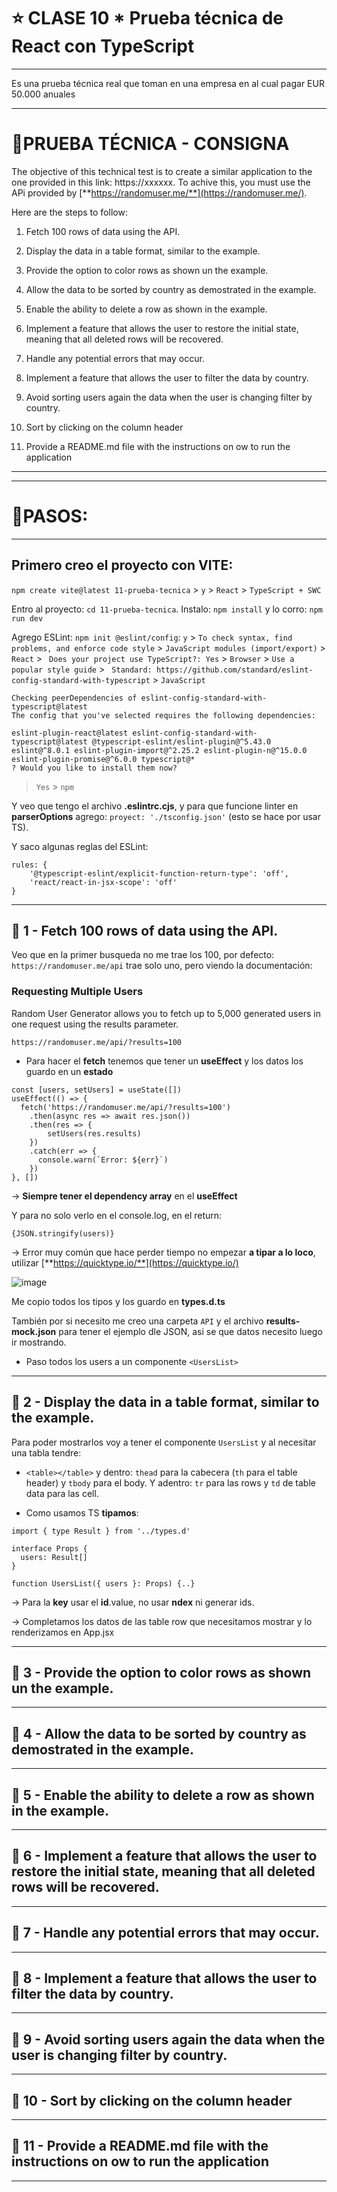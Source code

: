 # :star: CLASE 10 * Prueba técnica de React con TypeScript

---

Es una prueba técnica real que toman en una empresa en al cual pagar EUR 50.000 anuales

---

# :stars:PRUEBA TÉCNICA - CONSIGNA

The objective of this technical test is to create a similar application to the one provided in this link: https://xxxxxx. To achive this, you must use the APi provided by [**https://randomuser.me/**](https://randomuser.me/).


Here are the steps to follow:

1. Fetch 100 rows of data using the API.

2. Display the data in a table format, similar to the example.

3. Provide the option to color rows as shown un the example.

4. Allow the data to be sorted by country as demostrated in the example.

5. Enable the ability to delete a row as shown in the example.

6. Implement a feature that allows the user to restore the initial state, meaning that all deleted rows will be recovered.

7. Handle any potential errors that may occur.

8. Implement a feature that allows the user to filter the data by country.

9. Avoid sorting users again the data when the user is changing filter by country.

10. Sort by clicking on the column header

11. Provide a README.md file with the instructions on ow to run the application



---
---

# :stars:PASOS:

---

## Primero creo el proyecto con VITE:

`npm create vite@latest 11-prueba-tecnica` > `y` > 
`React` > `TypeScript + SWC` 

Entro al proyecto: `cd 11-prueba-tecnica`. Instalo: `npm install` y lo corro: `npm run dev`

Agrego ESLint: `npm init @eslint/config`: `y` > `To check syntax, find problems, and enforce code style` > `JavaScript modules (import/export)` > ` React` > ` Does your project use TypeScript?: Yes` > `Browser` > `Use a popular style guide` > ` Standard: https://github.com/standard/eslint-config-standard-with-typescript` > `JavaScript`

```
Checking peerDependencies of eslint-config-standard-with-typescript@latest
The config that you've selected requires the following dependencies:

eslint-plugin-react@latest eslint-config-standard-with-typescript@latest @typescript-eslint/eslint-plugin@^5.43.0 eslint@^8.0.1 eslint-plugin-import@^2.25.2 eslint-plugin-n@^15.0.0 eslint-plugin-promise@^6.0.0 typescript@*
? Would you like to install them now?
```

> `Yes` > `npm`

Y veo que tengo el archivo **.eslintrc.cjs**, y para que funcione linter en **parserOptions** agrego: `proyect: './tsconfig.json'` (esto se hace por usar TS).

Y saco algunas reglas del ESLint:

```
rules: {
    '@typescript-eslint/explicit-function-return-type': 'off',
    'react/react-in-jsx-scope': 'off'
}
```

---

## :stars: 1 - Fetch 100 rows of data using the API.

Veo que en la primer busqueda no me trae los 100, por defecto: ```https://randomuser.me/api``` trae solo uno, pero viendo la documentación:

### Requesting Multiple Users

Random User Generator allows you to fetch up to 5,000 generated users in one request using the results parameter.

``https://randomuser.me/api/?results=100``

- Para hacer el **fetch** tenemos que tener un **useEffect** y los datos los guardo en un **estado**

```TSX
const [users, setUsers] = useState([])
useEffect(() => {
  fetch('https://randomuser.me/api/?results=100')
    .then(async res => await res.json())
    .then(res => {
        setUsers(res.results) 
    })
    .catch(err => {
      console.warn(`Error: ${err}`)
    })
}, [])
```

-> **Siempre tener el dependency array** en el **useEffect**

Y para no solo verlo en el console.log, en el return: 
```TSX
{JSON.stringify(users)}
```

-> Error muy común que hace perder tiempo no empezar **a tipar a lo loco**, utilizar [**https://quicktype.io/**](https://quicktype.io/)


![image](https://user-images.githubusercontent.com/72580574/235514486-18c4d72a-3caf-4196-a35c-d6432ae510de.png)

Me copio todos los tipos y los guardo en **types.d.ts**

También por si necesito me creo una carpeta `API` y el archivo **results-mock.json** para tener el ejemplo dle JSON, asi se que datos necesito luego ir mostrando.

- Paso todos los users a un componente `<UsersList>`

---

## :stars: 2 - Display the data in a table format, similar to the example.

Para poder mostrarlos voy a tener el componente `UsersList` y al necesitar una tabla tendre:

- `<table></table>` y dentro: `thead` para la cabecera (`th` para el table header) y `tbody` para el body. Y adentro: `tr` para las rows y `td` de table data para las cell.

- Como usamos TS **tipamos**:


```TSX
import { type Result } from '../types.d'

interface Props {
  users: Result[]
}

function UsersList({ users }: Props) {..}
```

-> Para la **key** usar el **id**.value, no usar **ndex** ni generar ids.

-> Completamos los datos de las table row que necesitamos mostrar y lo renderizamos en App.jsx

---


## :stars: 3 - Provide the option to color rows as shown un the example.

---


## :stars:  4 -  Allow the data to be sorted by country as demostrated in the example.

---


## :stars: 5 - Enable the ability to delete a row as shown in the example.

---


## :stars: 6 - Implement a feature that allows the user to restore the initial state, meaning that all deleted rows will be recovered.

---


## :stars: 7 - Handle any potential errors that may occur.

---


## :stars: 8 - Implement a feature that allows the user to filter the data by country.

---


## :stars: 9 - Avoid sorting users again the data when the user is changing filter by country.

---


## :stars: 10 - Sort by clicking on the column header

---


## :stars: 11 - Provide a README.md file with the instructions on ow to run the application

---
